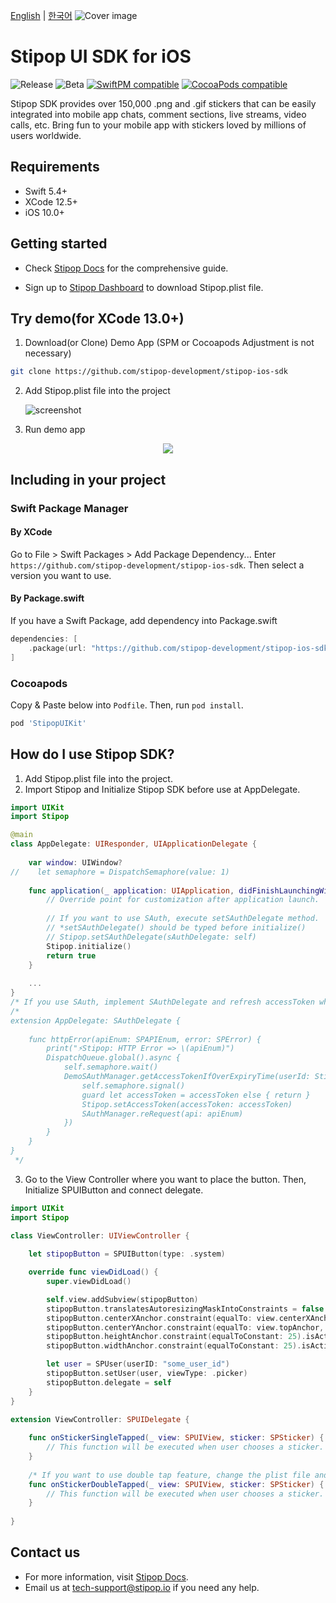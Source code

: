 [English](./README.md) | [한국어](./README.kr.md)
![Cover image](https://user-images.githubusercontent.com/30883319/139041228-f88b6e2f-4523-4d56-913e-927956e88dc6.png)

# Stipop UI SDK for iOS

![Release](https://img.shields.io/github/v/release/stipop-development/stipop-ios-sdk?sort=semver&style=flat&label=release)
![Beta](https://img.shields.io/github/v/release/stipop-development/stipop-ios-sdk?include_prereleases&sort=semver&style=flat&label=beta)
[![SwiftPM compatible](https://img.shields.io/badge/SwiftPM-compatible-green.svg?style=flat)](https://swift.org/package-manager/)
[![CocoaPods compatible](https://img.shields.io/badge/CocoaPods-compatible-green.svg?style=flat)](https://cocoapods.org/pods/Stipop)

Stipop SDK provides over 150,000 .png and .gif stickers that can be easily integrated into mobile app chats, comment sections, live streams, video calls, etc. Bring fun to your mobile app with stickers loved by millions of users worldwide.

## Requirements

- Swift 5.4+
- XCode 12.5+
- iOS 10.0+

## Getting started

- Check [Stipop Docs](https://docs.stipop.io/en/sdk/ios/get-started/quick-start) for the comprehensive guide.

- Sign up to [Stipop Dashboard](https://dashboard.stipop.io/create-application) to download Stipop.plist file.

## Try demo(for XCode 13.0+)

1. Download(or Clone) Demo App
   (SPM or Cocoapods Adjustment is not necessary)

```bash
git clone https://github.com/stipop-development/stipop-ios-sdk
```

2. Add Stipop.plist file into the project

   ![screenshot](https://user-images.githubusercontent.com/30883319/138623975-d5666bad-e0b4-405b-beaf-ed233e376135.png)

3. Run demo app

<p align="center"><img src="https://user-images.githubusercontent.com/30883319/139041399-d4aee7d3-387f-4f9e-a045-f239a0cc2918.png"></p>

## Including in your project

### Swift Package Manager

#### By XCode

Go to File > Swift Packages > Add Package Dependency...
Enter `https://github.com/stipop-development/stipop-ios-sdk`. Then select a version you want to use.

#### By Package.swift

If you have a Swift Package, add dependency into Package.swift

```swift
dependencies: [
    .package(url: "https://github.com/stipop-development/stipop-ios-sdk.git", .upToNextMajor(from: "0.9.0-beta.1"))
]
```

### Cocoapods

Copy & Paste below into `Podfile`. Then, run `pod install`.

```ruby
pod 'StipopUIKit'
```


How do I use Stipop SDK?
-------------------

1. Add Stipop.plist file into the project.
2. Import Stipop and Initialize Stipop SDK before use at AppDelegate.
```swift
import UIKit
import Stipop

@main
class AppDelegate: UIResponder, UIApplicationDelegate {
    
    var window: UIWindow?
//    let semaphore = DispatchSemaphore(value: 1)
    
    func application(_ application: UIApplication, didFinishLaunchingWithOptions launchOptions: [UIApplication.LaunchOptionsKey: Any]?) -> Bool {
        // Override point for customization after application launch.
        
        // If you want to use SAuth, execute setSAuthDelegate method.
        // *setSAuthDelegate() should be typed before initialize()
        // Stipop.setSAuthDelegate(sAuthDelegate: self)
        Stipop.initialize()
        return true
    }
    
    ...
}
/* If you use SAuth, implement SAuthDelegate and refresh accessToken when authorization error occured. */
/*
extension AppDelegate: SAuthDelegate {
    
    func httpError(apiEnum: SPAPIEnum, error: SPError) {
        print("⚡️Stipop: HTTP Error => \(apiEnum)")
        DispatchQueue.global().async {
            self.semaphore.wait()
            DemoSAuthManager.getAccessTokenIfOverExpiryTime(userId: Stipop.getUser().userID, completion: { accessToken in
                self.semaphore.signal()
                guard let accessToken = accessToken else { return }
                Stipop.setAccessToken(accessToken: accessToken)
                SAuthManager.reRequest(api: apiEnum)
            })
        }
    }
}
 */
```
3. Go to the View Controller where you want to place the button. Then, Initialize SPUIButton and connect delegate.

```swift
import UIKit
import Stipop

class ViewController: UIViewController {
  
    let stipopButton = SPUIButton(type: .system)

    override func viewDidLoad() {
        super.viewDidLoad()

        self.view.addSubview(stipopButton)
        stipopButton.translatesAutoresizingMaskIntoConstraints = false
        stipopButton.centerXAnchor.constraint(equalTo: view.centerXAnchor).isActive = true
        stipopButton.centerYAnchor.constraint(equalTo: view.topAnchor, constant: 150).isActive = true
        stipopButton.heightAnchor.constraint(equalToConstant: 25).isActive = true
        stipopButton.widthAnchor.constraint(equalToConstant: 25).isActive = true

        let user = SPUser(userID: "some_user_id")
        stipopButton.setUser(user, viewType: .picker)
        stipopButton.delegate = self
    }
}

extension ViewController: SPUIDelegate {
 
    func onStickerSingleTapped(_ view: SPUIView, sticker: SPSticker) {
        // This function will be executed when user chooses a sticker.
    }
  
    /* If you want to use double tap feature, change the plist file and implement this function. */
    func onStickerDoubleTapped(_ view: SPUIView, sticker: SPSticker) {
        // This function will be executed when user chooses a sticker.
    }
  
}
```

## Contact us

- For more information, visit [Stipop Docs](https://docs.stipop.io/en/sdk/ios/get-started/quick-start).
- Email us at tech-support@stipop.io if you need any help.
